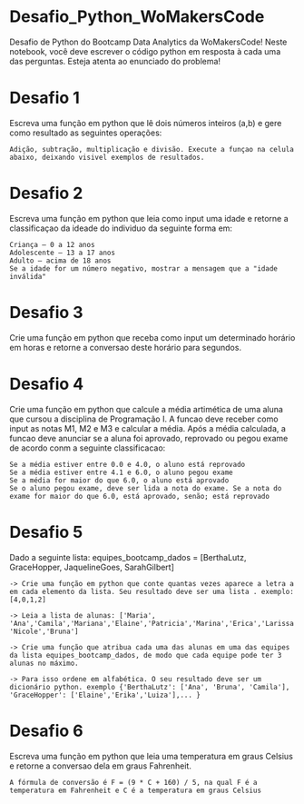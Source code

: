 # Desafio_Python_WoMakersCode
 Desafio de Python do Bootcamp Data Analytics da WoMakersCode! Neste notebook, você deve escrever o código python em resposta à cada uma das perguntas. Esteja atenta ao enunciado do problema!

# Desafio 1
Escreva uma função em python que lê dois números inteiros (a,b) e gere como resultado as seguintes operações:

    Adição, subtração, multiplicação e divisão. Execute a funçao na celula abaixo, deixando visivel exemplos de resultados.

# Desafio 2
Escreva uma função em python que leia como input uma idade e retorne a classificaçao da ideade do individuo da seguinte forma em:

    Criança – 0 a 12 anos
    Adolescente – 13 a 17 anos
    Adulto – acima de 18 anos
    Se a idade for um número negativo, mostrar a mensagem que a "idade inválida"

# Desafio 3
Crie uma função em python que receba como input um determinado horário em horas e retorne a conversao deste horário para segundos.

# Desafio 4
Crie uma função em python que calcule a média artimética de uma aluna que cursou a disciplina de Programação I. A funcao deve receber como input as notas M1, M2 e M3 e calcular a média. Após a média calculada, a funcao deve anunciar se a aluna foi aprovado, reprovado ou pegou exame de acordo conm a seguinte classificacao:

    Se a média estiver entre 0.0 e 4.0, o aluno está reprovado
    Se a média estiver entre 4.1 e 6.0, o aluno pegou exame
    Se a média for maior do que 6.0, o aluno está aprovado
    Se o aluno pegou exame, deve ser lida a nota do exame. Se a nota do exame for maior do que 6.0, está aprovado, senão; está reprovado

# Desafio 5
Dado a seguinte lista:
equipes_bootcamp_dados = [BerthaLutz, GraceHopper, JaquelineGoes, SarahGilbert]

    -> Crie uma função em python que conte quantas vezes aparece a letra a em cada elemento da lista. Seu resultado deve ser uma lista . exemplo: [4,0,1,2]

    -> Leia a lista de alunas: ['Maria', 'Ana','Camila','Mariana','Elaine','Patricia','Marina','Erica','Larissa','Luiza', 'Nicole','Bruna']

    -> Crie uma função que atribua cada uma das alunas em uma das equipes da lista equipes_bootcamp_dados, de modo que cada equipe pode ter 3 alunas no máximo.

    -> Para isso ordene em alfabética. O seu resultado deve ser um dicionário python. exemplo {'BerthaLutz': ['Ana', 'Bruna', 'Camila'], 'GraceHopper': ['Elaine','Erika','Luiza'],... }

# Desafio 6
Escreva uma função em python que leia uma temperatura em graus Celsius e retorne a conversao dela em graus Fahrenheit.

    A fórmula de conversão é F = (9 * C + 160) / 5, na qual F é a temperatura em Fahrenheit e C é a temperatura em graus Celsius
